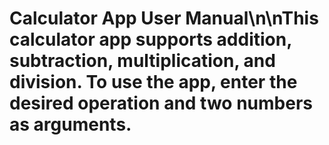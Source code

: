 # Calculator App User Manual\n\nThis calculator app supports addition, subtraction, multiplication, and division. To use the app, enter the desired operation and two numbers as arguments.
